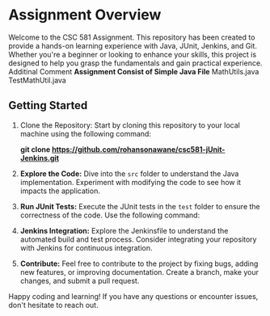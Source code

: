 # Assignment Overview

Welcome to the CSC 581 Assignment. This repository has been created to provide a hands-on learning experience with Java, JUnit, Jenkins, and Git. Whether you're a beginner or looking to enhance your skills, this project is designed to help you grasp the fundamentals and gain practical experience.
Additinal Comment
**Assignment Consist of Simple Java File** 
MathUtils.java
TestMathUtil.java

## Getting Started

1. Clone the Repository: Start by cloning this repository to your local machine using the following command:

   **git clone https://github.com/rohansonawane/csc581-jUnit-Jenkins.git**

2. **Explore the Code:** Dive into the `src` folder to understand the Java implementation. Experiment with modifying the code to see how it impacts the application.

3. **Run JUnit Tests:** Execute the JUnit tests in the `test` folder to ensure the correctness of the code. Use the following command:

4. **Jenkins Integration:** Explore the Jenkinsfile to understand the automated build and test process. Consider integrating your repository with Jenkins for continuous integration.

5. **Contribute:** Feel free to contribute to the project by fixing bugs, adding new features, or improving documentation. Create a branch, make your changes, and submit a pull request.

Happy coding and learning! If you have any questions or encounter issues, don't hesitate to reach out.
